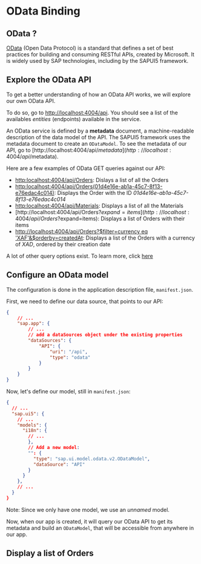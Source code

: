 # OData Binding

## OData ?
[OData](https://www.odata.org/) (Open Data Protocol) is a standard that defines a set of best practices for building and consuming RESTful APIs, created by Microsoft. It is widely used by SAP technologies, including by the SAPUI5 framework.

## Explore the OData API
To get a better understanding of how an OData API works, we will explore our own OData API.

To do so, go to [http://localhost:4004/api](http://localhost:4004/api). You should see a list of the availables *entities* (endpoints) available in the service.

An OData service is defined by a **metadata** document, a machine-readable description of the data model of the API. The SAPUI5 framework uses the metadata document to create an `ODataModel`. To see the metadata of our API, go to [http://localhost:4004/api/$metadata](http://localhost:4004/api/$metadata).

Here are a few examples of OData GET queries against our API:
- [http:localhost:4004/api/Orders](http:localhost:4004/api/Orders): Dislays a list of all the Orders
- [http:localhost:4004/api/Orders(01d4e16e-ab1a-45c7-8f13-e76edac4c014)](http:localhost:4004/api/Orders(01d4e16e-ab1a-45c7-8f13-e76edac4c014)): Displays the Order with the ID *01d4e16e-ab1a-45c7-8f13-e76edac4c014*
- [http:localhost:4004/api/Materials](http:localhost:4004/api/Materials): Displays a list of all the Materials
- [http://localhost:4004/api/Orders?$expand=items](http://localhost:4004/api/Orders?$expand=items): Displays a list of Orders with their items
- [http://localhost:4004/api/Orders?$filter=currency eq 'XAF'&$orderby=createdAt](http://localhost:4004/api/Orders?$filter=currency%20eq%20%27XAF%27&$orderby=createdAt): Displays a list of the Orders with a currency of *XAD*, ordered by their creation date

A lot of other query options exist. To learn more, click [here](https://www.odata.org/documentation/odata-version-2-0/uri-conventions/)

## Configure an OData model
The configuration is done in the application description file, `manifest.json`.

First, we need to define our data source, that points to our API:
```json
{
    // ...
    "sap.app": {
        // ...
        // add a dataSources object under the existing properties
        "dataSources": {
            "API": {
                "uri": "/api",
                "type": "odata"
            }
        }
    }
}
```

Now, let's define our model, still in `manifest.json`:
```json
{
  // ...
  "sap.ui5": {
    // ...
    "models": {
      "i18n": {
        // ...
        },
        // Add a new model:
        "": {
          "type": "sap.ui.model.odata.v2.ODataModel",
          "dataSource": "API"
        }
      }
    },
    // ...
  }
}
```

Note: Since we only have one model, we use an *unnamed* model.

Now, when our app is created, it will query our OData API to get its metadata and build an `ODataModel`, that will be accessible from anywhere in our app.

## Display a list of Orders